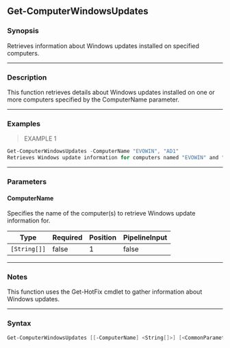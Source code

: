 Get-ComputerWindowsUpdates
--------------------------

### Synopsis
Retrieves information about Windows updates installed on specified computers.

---

### Description

This function retrieves details about Windows updates installed on one or more computers specified by the ComputerName parameter.

---

### Examples
> EXAMPLE 1

```PowerShell
Get-ComputerWindowsUpdates -ComputerName "EVOWIN", "AD1"
Retrieves Windows update information for computers named "EVOWIN" and "AD1".
```

---

### Parameters
#### **ComputerName**
Specifies the name of the computer(s) to retrieve Windows update information for.

|Type        |Required|Position|PipelineInput|
|------------|--------|--------|-------------|
|`[String[]]`|false   |1       |false        |

---

### Notes
This function uses the Get-HotFix cmdlet to gather information about Windows updates.

---

### Syntax
```PowerShell
Get-ComputerWindowsUpdates [[-ComputerName] <String[]>] [<CommonParameters>]
```
